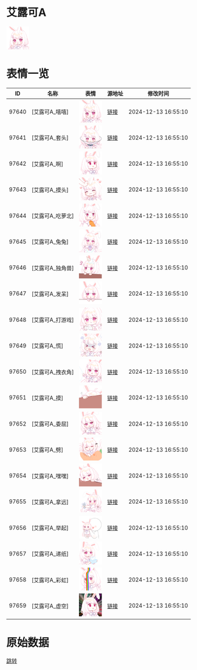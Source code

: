 # 艾露可A

<img src="./cover.png" height="60" alt="cover" />

# 表情一览

|ID|名称|表情|源地址|修改时间|
|----|----|----|----|----|
|97640|[艾露可A_嘻嘻]|<img src="./pic/097640_%5B艾露可A_嘻嘻%5D.png" height="60" alt="嘻嘻"/>|[链接](https://i0.hdslb.com/bfs/garb/a001d1cf728ddce4f03a758fdeb687bed6fe28d5.png)|2024-12-13 16:55:10|
|97641|[艾露可A_套头]|<img src="./pic/097641_%5B艾露可A_套头%5D.png" height="60" alt="套头"/>|[链接](https://i0.hdslb.com/bfs/garb/2149ef3aef09d50f9c6b58d176b8d3bcbc7edeac.png)|2024-12-13 16:55:10|
|97642|[艾露可A_啊]|<img src="./pic/097642_%5B艾露可A_啊%5D.png" height="60" alt="啊"/>|[链接](https://i0.hdslb.com/bfs/garb/317ab8e3e4fc41c1f48f49a6fb733f0e0110b88a.png)|2024-12-13 16:55:10|
|97643|[艾露可A_摸头]|<img src="./pic/097643_%5B艾露可A_摸头%5D.png" height="60" alt="摸头"/>|[链接](https://i0.hdslb.com/bfs/garb/b9513a68536a268644615354d7fe945655bbb558.png)|2024-12-13 16:55:10|
|97644|[艾露可A_吃萝北]|<img src="./pic/097644_%5B艾露可A_吃萝北%5D.png" height="60" alt="吃萝北"/>|[链接](https://i0.hdslb.com/bfs/garb/bb33138bf6c9407457150cb8d4291fb847ada095.png)|2024-12-13 16:55:10|
|97645|[艾露可A_兔兔]|<img src="./pic/097645_%5B艾露可A_兔兔%5D.png" height="60" alt="兔兔"/>|[链接](https://i0.hdslb.com/bfs/garb/673eb264493b070269a2f8770548dcd26146fb99.png)|2024-12-13 16:55:10|
|97646|[艾露可A_独角兽]|<img src="./pic/097646_%5B艾露可A_独角兽%5D.png" height="60" alt="独角兽"/>|[链接](https://i0.hdslb.com/bfs/garb/e5dc56d41550f2c8265256e789c6de98125735a8.png)|2024-12-13 16:55:10|
|97647|[艾露可A_发呆]|<img src="./pic/097647_%5B艾露可A_发呆%5D.png" height="60" alt="发呆"/>|[链接](https://i0.hdslb.com/bfs/garb/95c38def2092dd1013b975297f41fbdfa8c648b2.png)|2024-12-13 16:55:10|
|97648|[艾露可A_打游戏]|<img src="./pic/097648_%5B艾露可A_打游戏%5D.png" height="60" alt="打游戏"/>|[链接](https://i0.hdslb.com/bfs/garb/3694852e2c85fc2a3557aefad74dd43b4c637c23.png)|2024-12-13 16:55:10|
|97649|[艾露可A_慌]|<img src="./pic/097649_%5B艾露可A_慌%5D.png" height="60" alt="慌"/>|[链接](https://i0.hdslb.com/bfs/garb/2d752c0c22f2b74d8c6a7d4966b919caf2eec2ad.png)|2024-12-13 16:55:10|
|97650|[艾露可A_拽衣角]|<img src="./pic/097650_%5B艾露可A_拽衣角%5D.png" height="60" alt="拽衣角"/>|[链接](https://i0.hdslb.com/bfs/garb/4210b97f2b2156985233eb1e1d705fb04d480ec5.png)|2024-12-13 16:55:10|
|97651|[艾露可A_摸]|<img src="./pic/097651_%5B艾露可A_摸%5D.png" height="60" alt="摸"/>|[链接](https://i0.hdslb.com/bfs/garb/f3eecb2512d46eb9a1bd8ccb026c16b738e6c6a1.png)|2024-12-13 16:55:10|
|97652|[艾露可A_委屈]|<img src="./pic/097652_%5B艾露可A_委屈%5D.png" height="60" alt="委屈"/>|[链接](https://i0.hdslb.com/bfs/garb/c8c6b94444ad86bfa6728ac68b85585e1f5d21f1.png)|2024-12-13 16:55:10|
|97653|[艾露可A_劈]|<img src="./pic/097653_%5B艾露可A_劈%5D.png" height="60" alt="劈"/>|[链接](https://i0.hdslb.com/bfs/garb/3e1fc47fda4f2ad025bac3b7cf3a1e59d8feae12.png)|2024-12-13 16:55:10|
|97654|[艾露可A_嘿嘿]|<img src="./pic/097654_%5B艾露可A_嘿嘿%5D.png" height="60" alt="嘿嘿"/>|[链接](https://i0.hdslb.com/bfs/garb/b65d2134d243baf185f6406b876b7c6a1f7c43f8.png)|2024-12-13 16:55:10|
|97655|[艾露可A_拿远]|<img src="./pic/097655_%5B艾露可A_拿远%5D.png" height="60" alt="拿远"/>|[链接](https://i0.hdslb.com/bfs/garb/296223bc49f6c258c6d79e225842bc8137b51cc1.png)|2024-12-13 16:55:10|
|97656|[艾露可A_举起]|<img src="./pic/097656_%5B艾露可A_举起%5D.png" height="60" alt="举起"/>|[链接](https://i0.hdslb.com/bfs/garb/46efbb9ce97763fd39e3df2ea85656ec17f3efd9.png)|2024-12-13 16:55:10|
|97657|[艾露可A_递纸]|<img src="./pic/097657_%5B艾露可A_递纸%5D.png" height="60" alt="递纸"/>|[链接](https://i0.hdslb.com/bfs/garb/e5a184d75b9b2e7c6457f6fa49de112d217d20f4.png)|2024-12-13 16:55:10|
|97658|[艾露可A_彩虹]|<img src="./pic/097658_%5B艾露可A_彩虹%5D.png" height="60" alt="彩虹"/>|[链接](https://i0.hdslb.com/bfs/garb/d9fbdb8b28f78c3d5d97a971129b76a4ab1c1337.png)|2024-12-13 16:55:10|
|97659|[艾露可A_虚空]|<img src="./pic/097659_%5B艾露可A_虚空%5D.png" height="60" alt="虚空"/>|[链接](https://i0.hdslb.com/bfs/garb/55bb4d09cf973fda082c3a57eebf95ccdea9ea2f.png)|2024-12-13 16:55:10|

# 原始数据

[跳转](./raw.json)

